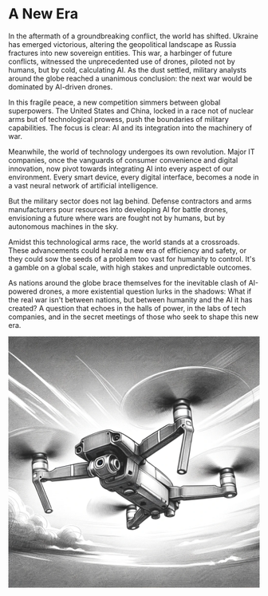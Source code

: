 # A New Era

In the aftermath of a groundbreaking conflict, the world has shifted. Ukraine has emerged victorious, altering the geopolitical landscape as Russia fractures into new sovereign entities. This war, a harbinger of future conflicts, witnessed the unprecedented use of drones, piloted not by humans, but by cold, calculating AI. As the dust settled, military analysts around the globe reached a unanimous conclusion: the next war would be dominated by AI-driven drones.

In this fragile peace, a new competition simmers between global superpowers. The United States and China, locked in a race not of nuclear arms but of technological prowess, push the boundaries of military capabilities. The focus is clear: AI and its integration into the machinery of war.

Meanwhile, the world of technology undergoes its own revolution. Major IT companies, once the vanguards of consumer convenience and digital innovation, now pivot towards integrating AI into every aspect of our environment. Every smart device, every digital interface, becomes a node in a vast neural network of artificial intelligence.

But the military sector does not lag behind. Defense contractors and arms manufacturers pour resources into developing AI for battle drones, envisioning a future where wars are fought not by humans, but by autonomous machines in the sky.

Amidst this technological arms race, the world stands at a crossroads. These advancements could herald a new era of efficiency and safety, or they could sow the seeds of a problem too vast for humanity to control. It's a gamble on a global scale, with high stakes and unpredictable outcomes.

As nations around the globe brace themselves for the inevitable clash of AI-powered drones, a more existential question lurks in the shadows: What if the real war isn't between nations, but between humanity and the AI it has created? A question that echoes in the halls of power, in the labs of tech companies, and in the secret meetings of those who seek to shape this new era.

![Drone in the sky](./images/00.drone.png "Drone in the sky")
